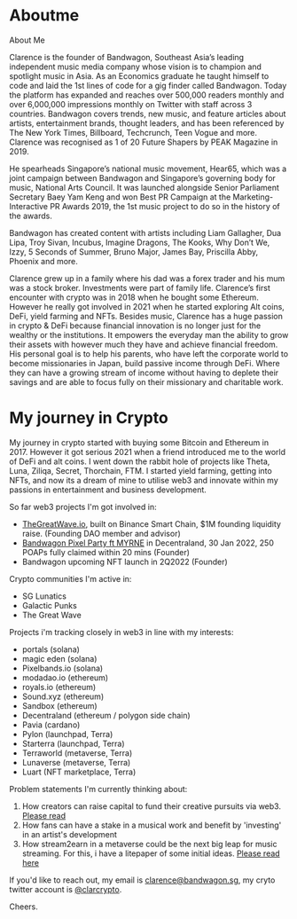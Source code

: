 # Aboutme
About Me 

Clarence is the founder of Bandwagon, Southeast Asia’s leading independent music media company whose vision is to champion and spotlight music in Asia. As an Economics graduate he taught himself to code and laid the 1st lines of code for a gig finder called Bandwagon. Today the platform has expanded and reaches over 500,000 readers monthly and over 6,000,000 impressions monthly on Twitter with staff across 3 countries. Bandwagon covers trends, new music, and feature articles about artists, entertainment brands, thought leaders, and has been referenced by The New York Times, Billboard, Techcrunch, Teen Vogue and more. Clarence was recognised as 1 of 20 Future Shapers by PEAK Magazine in 2019. 

He spearheads Singapore’s national music movement, Hear65, which was a joint campaign between Bandwagon and Singapore’s governing body for music, National Arts Council. It was launched alongside Senior Parliament Secretary Baey Yam Keng and won Best PR Campaign at the Marketing-Interactive PR Awards 2019, the 1st music project to do so in the history of the awards. 

Bandwagon has created content with artists including Liam Gallagher, Dua Lipa, Troy Sivan, Incubus, Imagine Dragons, The Kooks, Why Don’t We, Izzy, 5 Seconds of Summer, Bruno Major, James Bay, Priscilla Abby, Phoenix and more. 

Clarence grew up in a family where his dad was a forex trader and his mum was a stock broker. Investments were part of family life. Clarence’s first encounter with crypto was in 2018 when he bought some Ethereum. However he really got involved in 2021 when he started exploring Alt coins, DeFi, yield farming and NFTs. Besides music, Clarence has a huge passion in crypto & DeFi because financial innovation is no longer just for the wealthy or the institutions. It empowers the everyday man the ability to grow their assets with however much they have and achieve financial freedom. His personal goal is to help his parents, who have left the corporate world to become missionaries in Japan, build passive income through DeFi. Where they can have a growing stream of income without having to deplete their savings and are able to focus fully on their missionary and charitable work.  

# My journey in Crypto

My journey in crypto started with buying some Bitcoin and Ethereum in 2017. However it got serious 2021 when a friend introduced me to the world of DeFi and alt coins. I went down the rabbit hole of projects like Theta, Luna, Ziliqa, Secret, Thorchain, FTM. I started yield farming, getting into NFTs, and now its a dream of mine to utilise web3 and innovate within my passions in entertainment and business development. 

So far web3 projects I'm got involved in: 

- [TheGreatWave.io](https://www.thegreatwave.io/), built on Binance Smart Chain, $1M founding liquidity raise. (Founding DAO member and advisor)
- [Bandwagon Pixel Party ft MYRNE](https://www.bandwagon.asia/articles/myrne-metaverse-concert-bandwagon-pixel-party-heres-how-to-tune-in-decentraland-nfts-cryptocurrency-watch-january-2022) in Decentraland, 30 Jan 2022, 250 POAPs fully claimed within 20 mins (Founder) 
- Bandwagon upcoming NFT launch in 2Q2022 (Founder)

Crypto communities I'm active in: 

- SG Lunatics
- Galactic Punks
- The Great Wave 

Projects i'm tracking closely in web3 in line with my interests:

- portals (solana) 
- magic eden (solana)
- Pixelbands.io (solana) 
- modadao.io (ethereum)
- royals.io (ethereum)
- Sound.xyz (ethereum)
- Sandbox (ethereum)
- Decentraland  (ethereum / polygon side chain)
- Pavia (cardano) 
- Pylon (launchpad, Terra)
- Starterra (launchpad, Terra)
- Terraworld (metaverse, Terra)
- Lunaverse (metaverse, Terra) 
- Luart (NFT marketplace, Terra)

Problem statements I'm currently thinking about: 

1. How creators can raise capital to fund their creative pursuits via web3. [Please read](https://medium.com/thegreatwave/putting-the-power-back-to-the-creators-5882330bae2 )
2. How fans can have a stake in a musical work and benefit by 'investing' in an artist's development
3. How stream2earn in a metaverse could be the next big leap for music streaming. For this, i have a litepaper of some initial ideas. [Please read here](https://www.dropbox.com/s/wjcw45dse681rf4/Communify%20Litepaper%20v0.1.pdf?dl=0)

If you'd like to reach out, my email is [clarence@bandwagon.sg](mailto:clarence@bandwagon.sg), my cryto twitter account is [@clarcrypto](https://twitter.com/clarcrypto).

Cheers. 
